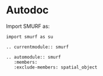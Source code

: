 # Autodoc

Import SMURF as:

```
import smurf as su
```

```{eval-rst}
.. currentmodule:: smurf

```

```{eval-rst}
.. automodule:: smurf
   :members:
   :exclude-members: spatial_object
```
